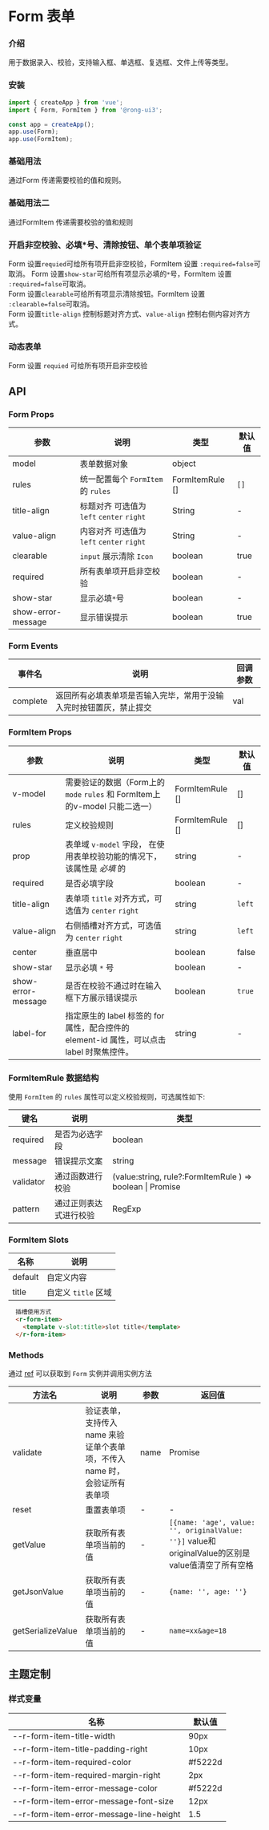 # Form 表单

### 介绍

用于数据录入、校验，支持输入框、单选框、复选框、文件上传等类型。

### 安装

    
``` javascript
import { createApp } from 'vue';
import { Form, FormItem } from '@rong-ui3';

const app = createApp();
app.use(Form);
app.use(FormItem);
```


### 基础用法
通过Form 传递需要校验的值和规则。  
<script setup>
  import Base from '../demo/Base.vue?raw'
</script>
<HljsBlock :code="Base"></HljsBlock>


### 基础用法二
通过FormItem 传递需要校验的值和规则
<script setup>
  import Base2 from '../demo/Base2.vue?raw'
</script>
<HljsBlock :code="Base2"></HljsBlock>



### 开启非空校验、必填*号、清除按钮、单个表单项验证
Form 设置`requied`可给所有项开启非空校验，FormItem 设置 `:required=false`可取消。 
Form 设置`show-star`可给所有项显示必填的`*`号，FormItem 设置 `:required=false`可取消。   
Form 设置`clearable`可给所有项显示清除按钮。FormItem 设置 `:clearable=false`可取消。  
Form 设置`title-align` 控制标题对齐方式、`value-align` 控制右侧内容对齐方式。  
<script setup>
  import NotEmptyVerify from '../demo/NotEmptyVerify.vue?raw'
</script>
<HljsBlock :code="NotEmptyVerify"></HljsBlock>



### 动态表单
Form 设置 `requied` 可给所有项开启非空校验
<script setup>
  import DynamicForm from '../demo/DynamicForm.vue?raw'
</script>
<HljsBlock :code="DynamicForm"></HljsBlock>



## API
### Form Props

| 参数               | 说明                                      | 类型    | 默认值 |
|--------------------|-----------------------------------------|---------|--------|
| model              | 表单数据对象                              | object  |        |
| rules              | 统一配置每个 `FormItem` 的 `rules`        | FormItemRule []   | `[]`   |
| title-align        | 标题对齐 可选值为 `left` `center` `right` | String  | -      |
| value-align        | 内容对齐 可选值为 `left` `center` `right` | String  | -      |
| clearable          | `input` 展示清除 `Icon`                   | boolean | true   |
| required           | 所有表单项开启非空校验                    | boolean | -      |
| show-star          | 显示必填`*`号                             | boolean | -      |
| show-error-message | 显示错误提示                              | boolean | true   |

### Form Events

| 事件名   | 说明                                                             | 回调参数 |
|----------|----------------------------------------------------------------|----------|
| complete | 返回所有必填表单项是否输入完毕，常用于没输入完时按钮置灰，禁止提交 | val      |

### FormItem Props

| 参数               | 说明                                                             | 类型            | 默认值 |
|--------------------|----------------------------------------------------------------|-----------------|--------|
| v-model              | 需要验证的数据（Form上的`mode` `rules` 和 FormItem上的v-model 只能二选一）     | FormItemRule [] | []     |
| rules              | 定义校验规则                                                     | FormItemRule [] | []     |
| prop               | 表单域 `v-model` 字段， 在使用表单校验功能的情况下，该属性是 _必填_ 的 | string          | -      |
| required           | 是否必填字段                                                     | boolean         | -      |
| title-align        | 表单项 `title` 对齐方式，可选值为 `center` `right`                | string          | `left` |
| value-align        | 右侧插槽对齐方式，可选值为 `center` `right`                       | string          | `left` |
| center             | 垂直居中                                                         | boolean         | false  |
| show-star          | 显示必填 `*` 号                                                  | boolean         | -      |
| show-error-message | 是否在校验不通过时在输入框下方展示错误提示                       | boolean         | `true` |
| label-for   | 指定原生的 label 标签的 for 属性，配合控件的 element-id 属性，可以点击 label 时聚焦控件。  | string      | -  |

### FormItemRule 数据结构

使用 `FormItem` 的 `rules` 属性可以定义校验规则，可选属性如下:

| 键名      | 说明                   | 类型                                                      |
|-----------|----------------------|-----------------------------------------------------------|
| required  | 是否为必选字段         | boolean                                                   |
| message   | 错误提示文案           | string                                                    |
| validator | 通过函数进行校验       | (value:string, rule?:FormItemRule ) => boolean \| Promise |
| pattern   | 通过正则表达式进行校验 | RegExp                                                    |

### FormItem Slots

| 名称    | 说明              |
|---------|-------------------|
| default | 自定义内容        |
| title   | 自定义 `title` 区域 |


``` html
  插槽使用方式
  <r-form-item>
    <template v-slot:title>slot title</template>
  </r-form-item>
```

### Methods

通过 [ref](https://vuejs.org/guide/essentials/template-refs.html#template-refs) 可以获取到 `Form` 实例并调用实例方法

| 方法名            | 说明                   | 参数 | 返回值                                        |
|-------------------|----------------------|------|-----------------------------------------------|
| validate          | 验证表单，支持传入 name 来验证单个表单项，不传入 name 时，会验证所有表单项 | name | Promise |
| reset             | 重置表单项             | -    | -                                             |
| getValue          | 获取所有表单项当前的值 | -    | `[{name: 'age', value: '', originalValue: ''}]` value和originalValue的区别是value值清空了所有空格 |
| getJsonValue      | 获取所有表单项当前的值 | -    | `{name: '', age: ''} `                          |
| getSerializeValue | 获取所有表单项当前的值 | -    | `name=xx&age=18`                                |


## 主题定制

### 样式变量

| 名称                                    | 默认值  |
|-----------------------------------------|---------|
| --r-form-item-title-width               | 90px    |
| --r-form-item-title-padding-right       | 10px    |
| --r-form-item-required-color            | #f5222d |
| --r-form-item-required-margin-right     | 2px     |
| --r-form-item-error-message-color       | #f5222d |
| --r-form-item-error-message-font-size   | 12px    |
| --r-form-item-error-message-line-height | 1.5     |